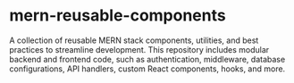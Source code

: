 # mern-reusable-components
A collection of reusable MERN stack components, utilities, and best practices to streamline development. This repository includes modular backend and frontend code, such as authentication, middleware, database configurations, API handlers, custom React components, hooks, and more.
